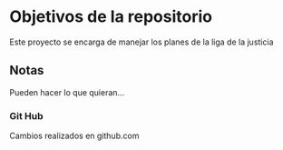 # Objetivos de la repositorio

Este proyecto se encarga de manejar los planes de la liga de la justicia


## Notas
Pueden hacer lo que quieran...

### Git Hub
Cambios realizados en github.com
